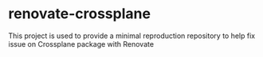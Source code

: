 # renovate-crossplane
This project is used to provide a minimal reproduction repository to help fix issue on Crossplane package with Renovate
